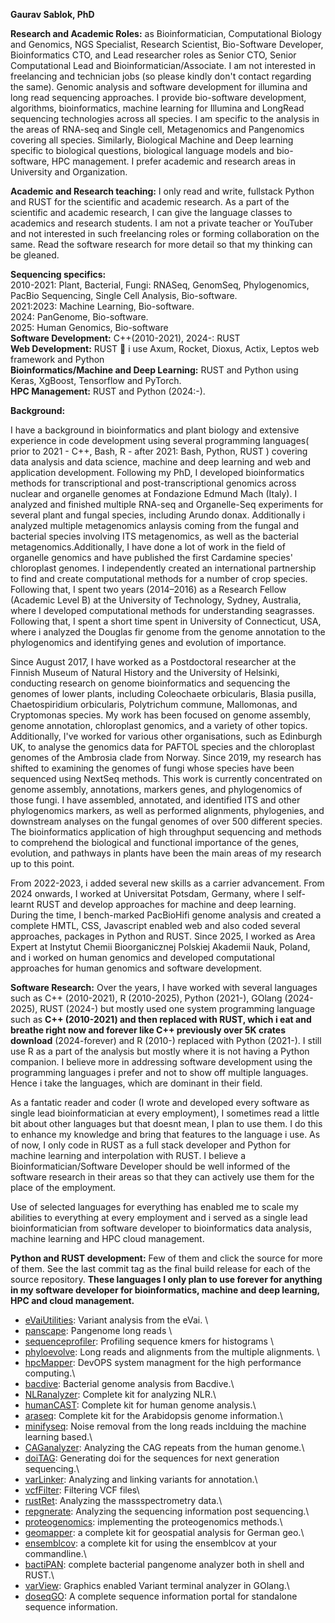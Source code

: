 **Gaurav Sablok, PhD**

**Research and Academic Roles:** as Bioinformatician, Computational Biology and Genomics, NGS Specialist, Research Scientist, Bio-Software Developer, Bioinformatics CTO, and Lead researcher roles as Senior CTO, Senior Computational Lead and Bioinformatician/Associate. I am not interested in freelancing and technician jobs (so please kindly don't contact regarding the same). Genomic analysis and software development for illumina and long read sequencing approaches. I provide bio-software development, algorithms, bioinformatics, machine learning for Illumina and LongRead sequencing technologies across all species. I am specific to the analysis in the areas of RNA-seq and Single cell, Metagenomics and Pangenomics covering all species. Similarly, Biological Machine and Deep learning specific to biological questions, biological language models and bio-software, HPC management. I prefer academic and research areas in University and Organization. 

**Academic and Research teaching:** I only read and write, fullstack Python and RUST for the scientific and academic research. As a part of the scientific and academic research, I can give the language classes to academics and research students. I am not a private teacher or YouTuber and not interested in such freelancing roles or forming collaboration on the same. Read the software research for more detail so that my thinking can be gleaned. 

**Sequencing specifics:** \
2010-2021: Plant, Bacterial, Fungi: RNASeq, GenomSeq, Phylogenomics, PacBio Sequencing, Single Cell Analysis, Bio-software. \
2021:2023: Machine Learning, Bio-software. \
2024: PanGenome, Bio-software. \
2025: Human Genomics, Bio-software \
**Software Development:** C++(2010-2021), 2024-: RUST \
**Web Development:** RUST 🦀 i use Axum, Rocket, Dioxus, Actix, Leptos web framework and Python\
**Bioinformatics/Machine and Deep Learning:** RUST and Python using Keras, XgBoost, Tensorflow and PyTorch. \
**HPC Management:** RUST and Python (2024:-). 

**Background:**

I have a background in bioinformatics and plant biology and extensive experience in code development using several programming languages( prior to 2021 - C++, Bash, R - after 2021: Bash, Python, RUST ) covering data analysis and data science, machine and deep learning and web and application development. Following my PhD, I developed bioinformatics methods for transcriptional and post-transcriptional genomics across nuclear and organelle genomes at Fondazione Edmund Mach (Italy). I analyzed and finished multiple RNA-seq and Organelle-Seq experiments for several plant and fungal species, including Arundo donax. Additionally i analyzed multiple metagenomics anlaysis coming from the fungal and bacterial species involving ITS metagenomics, as well as the bacterial metagenomics.Additionally, I have done a lot of work in the field of organelle genomics and have published the first Cardamine species' chloroplast genomes. I independently created an international partnership to find and create computational methods for a number of crop species. Following that, I spent two years (2014–2016) as a Research Fellow (Academic Level B) at the University of Technology, Sydney, Australia, where I developed computational methods for understanding seagrasses. Following that, I spent a short time spent in University of Connecticut, USA, where i analyzed the Douglas fir genome from the genome annotation to the phylogenomics and identifying genes and evolution of importance.

Since August 2017, I have worked as a Postdoctoral researcher at the Finnish Museum of Natural History and the University of Helsinki, conducting research on genome bioinformatics and sequencing the genomes of lower plants, including Coleochaete orbicularis, Blasia pusilla, Chaetospiridium orbicularis, Polytrichum commune, Mallomonas, and Cryptomonas species. My work has been focused on genome assembly, genome annotation, chloroplast genomics, and a variety of other topics. Additionally, I've worked for various other organisations, such as Edinburgh UK, to analyse the genomics data for PAFTOL species and the chloroplast genomes of the Ambrosia clade from Norway. Since 2019, my research has shifted to examining the genomes of fungi whose species have been sequenced using NextSeq methods. This work is currently concentrated on genome assembly, annotations, markers genes, and phylogenomics of those fungi. I have assembled, annotated, and identified ITS and other phylogenomics markers, as well as performed alignments, phylogenies, and downstream analyses on the fungal genomes of over 500 different species. The bioinformatics application of high throughput sequencing and methods to comprehend the biological and functional importance of the genes, evolution, and pathways in plants have been the main areas of my research up to this point.

From 2022-2023, i added several new skills as a carrier advancement. From 2024 onwards, I worked at Universitat Potsdam, Germany, where I self-learnt RUST and develop approaches for machine and deep learning. During the time, I bench-marked PacBioHifi genome analysis and created a complete HMTL, CSS, Javascript enabled web and also coded several approaches, packages in Python and  RUST.  Since 2025, I worked as Area Expert at Instytut Chemii Bioorganicznej Polskiej Akademii Nauk, Poland, and i worked on human genomics and developed computational approaches for human genomics and software development.

**Software Research:** Over the years, I have worked with several languages such as C++ (2010-2021), R (2010-2025), Python (2021-), GOlang (2024-2025), RUST (2024-) but mostly used one system programming language such as **C++ (2010-2021) and then replaced with RUST, which i eat and breathe right now and forever like C++ previously over 5K crates download** (2024-forever) and R (2010-) replaced with Python (2021-). I still use R as a part of the analysis but mostly where it is not having a Python companion. I believe more in addressing software development using the programming languages i prefer and not to show off multiple languages. Hence i take the languages, which are dominant in their field. 

As a fantatic reader and coder (I wrote and developed every software as single lead bioinformatician at every employment), I sometimes read a little bit about other languages but that doesnt mean, I plan to use them. I do this to enhance my knowledge and bring that features to the language i use. As of now, I only code in RUST as a full stack developer and Python for machine learning and interpolation with RUST. I believe a Bioinformatician/Software Developer should be well informed of the software research in their areas so that they can actively use them for the place of the employment. 

Use of selected languages for everything has enabled me to scale my abilities to everything at every employment and i served as a single lead bioinformatician from software developer to bioinformatics data analysis, machine learning and HPC cloud management. 


**Python and RUST development:** Few of them and click the source for more of them. See the last commit tag as the final build release for each of the source repository. **These languages I only plan to use forever for anything in my software developer for bioinformatics, machine and deep learning, HPC and cloud management.**

- [eVaiUtilities](https://github.com/omicscode/eVaiutilities): Variant analysis from the eVai. \
- [panscape](https://github.com/omicscode/panscape): Pangenome long reads \
- [sequenceprofiler](https://github.com/omicscode/sequenceprofiler): Profiling sequence kmers for histograms \
- [phyloevolve](https://github.com/omicscode/phyloevolve): Long reads and alignments from the multiple alignments. \
- [hpcMapper](https://github.com/omicscode/hpcMapper): DevOPS system managment for the high performance computing.\
- [bacdive](https://github.com/omicscode/bacdive): Bacterial genome analysis from Bacdive.\
- [NLRanalyzer](https://github.com/omicscode/NLRanalyzer): Complete kit for analyzing NLR.\
- [humanCAST](https://github.com/omicscode/humanCAST): Complete kit for human genome analysis.\
- [araseq](https://github.com/omicscode/araseq): Complete kit for the Arabidopsis genome information.\
- [minifyseq](https://github.com/omicscode/minifySeq): Noise removal from the long reads inclduing the machine learning based.\
- [CAGanalyzer](https://github.com/omicscode/CAGrepeat-analyzer): Analyzing the CAG repeats from the human genome.\
- [doiTAG](https://github.com/omicscode/doiTAG): Generating doi for the sequences for next generation sequencing.\
- [varLinker](https://github.com/omicscode/varlinker): Analyzing and linking variants for annotation.\
- [vcfFilter](https://github.com/omicscode/vcfilter): Filtering VCF files\
- [rustRet](https://github.com/omicscode/rustRet): Analyzing the massspectrometry data.\
- [repgnerate](https://github.com/omicscode/repgenerate): Analyzing the sequencing information post sequencing.\
- [proteogenomics](https://github.com/omicscode/proteogenomics): implementing the proteogenomics methods.\
- [geomapper](https://github.com/omicscode/geomapper): a complete kit for geospatial analysis for German geo.\
- [ensemblcov](https://github.com/omicscode/ensemblcov): a complete kit for using the ensemblcov at your commandline.\
- [bactiPAN](https://github.com/omicscode/varView): complete bacterial pangenome analyzer both in shell and RUST.\
- [varView](https://github.com/omicscode/varView): Graphics enabled Variant terminal analyzer in GOlang.\
- [doseqGO](https://github.com/omicscode/doseqGO): A complete sequence information portal for standalone sequence information. 

 
